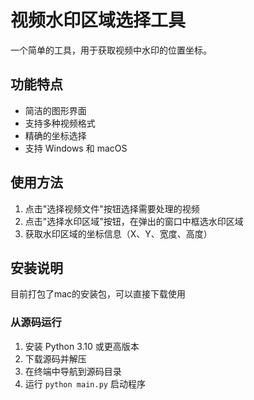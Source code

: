 # 视频水印区域选择工具

一个简单的工具，用于获取视频中水印的位置坐标。

## 功能特点

- 简洁的图形界面
- 支持多种视频格式
- 精确的坐标选择
- 支持 Windows 和 macOS

## 使用方法

1. 点击"选择视频文件"按钮选择需要处理的视频
2. 点击"选择水印区域"按钮，在弹出的窗口中框选水印区域
3. 获取水印区域的坐标信息（X、Y、宽度、高度）

## 安装说明
目前打包了mac的安装包，可以直接下载使用
### 从源码运行      

1. 安装 Python 3.10 或更高版本
2. 下载源码并解压
3. 在终端中导航到源码目录
4. 运行 `python main.py` 启动程序
